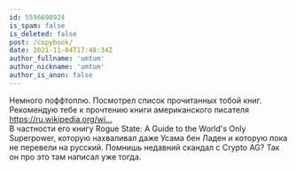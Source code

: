```yaml
---
id: 5596690924
is_spam: false
is_deleted: false
post: /copybook/
date: 2021-11-04T17:48:34Z
author_fullname: 'umtum'
author_nickname: 'umtum'
author_is_anon: false
---
```


<p>Немного поффтоплю. Посмотрел список прочитанных тобой книг. Рекомендую тебе к прочтению книги американского писателя <a href="https://ru.wikipedia.org/wiki/Блам,_Уильям" rel="nofollow noopener" title="https://ru.wikipedia.org/wiki/Блам,_Уильям">https://ru.wikipedia.org/wi...</a> <br>В частности его книгу Rogue State: A Guide to the World's Only Superpower, которую нахваливал даже Усама бен Ладен и которую пока не перевели на русский. Помнишь недавний скандал с Crypto AG? Так он про это там написал уже тогда.</p>
